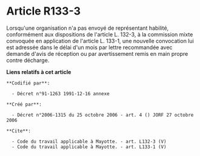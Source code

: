 # Article R133-3

Lorsqu'une organisation n'a pas envoyé de représentant habilité, conformément aux dispositions de l'article L. 132-3, à la
commission mixte convoquée en application de l'article L. 133-1, une nouvelle convocation lui est adressée dans le délai d'un
mois par lettre recommandée avec demande d'avis de réception ou par avertissement remis en main propre contre décharge.

**Liens relatifs à cet article**

	**Codifié par**:

	  - Décret n°91-1263 1991-12-16 annexe

	**Créé par**:

	  - Décret n°2006-1315 du 25 octobre 2006 - art. 4 () JORF 27 octobre 2006

	**Cite**:

	  - Code du travail applicable à Mayotte. - art. L132-3 (V)
	  - Code du travail applicable à Mayotte. - art. L133-1 (V)
